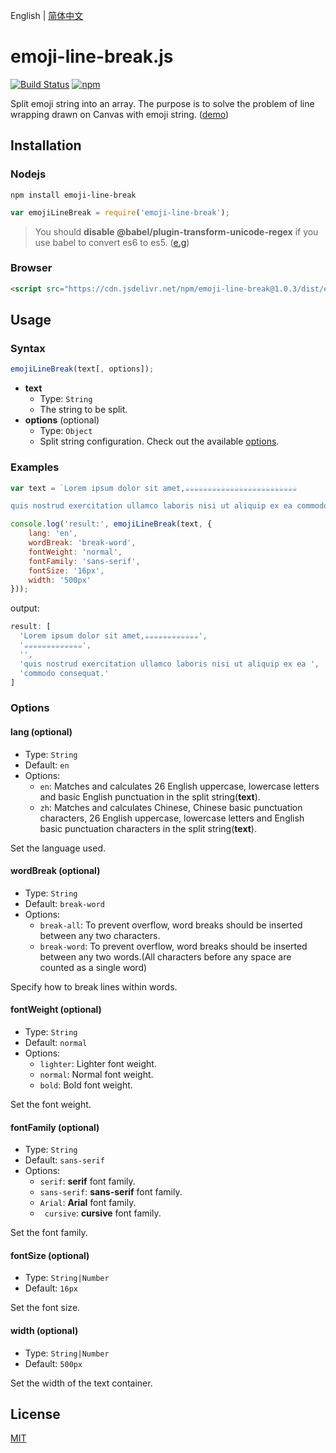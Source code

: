 English | [简体中文](./README.ZH-CN.md)

# emoji-line-break.js
[![Build Status](https://travis-ci.com/Yayure/emoji-line-break.js.svg?branch=master)](https://travis-ci.com/Yayure/emoji-line-break.js) [![npm](https://img.shields.io/npm/v/emoji-line-break)](https://www.npmjs.com/package/emoji-line-break)

Split emoji string into an array. The purpose is to solve the problem of line wrapping drawn on Canvas with emoji string. ([demo](https://yayure.github.io/emoji-line-break.js))

## Installation
### Nodejs
```shell
npm install emoji-line-break
```
```javascript
var emojiLineBreak = require('emoji-line-break');
```
>You should **disable @babel/plugin-transform-unicode-regex** if you use babel to convert es6 to es5. ([e.g](./webpack.config.js#L32))

### Browser
```html
<script src="https://cdn.jsdelivr.net/npm/emoji-line-break@1.0.3/dist/emoji-line-break.min.js"></script>
```

## Usage
### Syntax
```javascript
emojiLineBreak(text[, options]);
```

- **text**
  - Type: `String`
  - The string to be split.
- **options** (optional)
  - Type: `Object`
  - Split string configuration. Check out the available [options](#options).

### Examples
```javascript
var text = `Lorem ipsum dolor sit amet,☕☕☕☕☕☕☕☕☕☕☕☕☕☕☕☕☕☕☕☕☕☕☕☕☕

quis nostrud exercitation ullamco laboris nisi ut aliquip ex ea commodo consequat.`;

console.log('result:', emojiLineBreak(text, {
    lang: 'en',
    wordBreak: 'break-word',
    fontWeight: 'normal',
    fontFamily: 'sans-serif',
    fontSize: '16px',
    width: '500px'
}));
```
output:
```javascript
result: [
  'Lorem ipsum dolor sit amet,☕☕☕☕☕☕☕☕☕☕☕☕',
  '☕☕☕☕☕☕☕☕☕☕☕☕☕',
  '',
  'quis nostrud exercitation ullamco laboris nisi ut aliquip ex ea ',
  'commodo consequat.'
]
```

### Options

#### lang (optional)
- Type: `String`
- Default: `en`
- Options:
  - `en`: Matches and calculates 26 English uppercase, lowercase letters and basic English punctuation in the split string(**text**).
  - `zh`: Matches and calculates Chinese, Chinese basic punctuation characters, 26 English uppercase, lowercase letters and English basic punctuation characters in the split string(**text**).

Set the language used.

#### wordBreak (optional)
- Type: `String`
- Default: `break-word`
- Options:
  - `break-all`: To prevent overflow, word breaks should be inserted between any two characters.
  - `break-word`: To prevent overflow, word breaks should be inserted between any two words.(All characters before any space are counted as a single word)

Specify how to break lines within words.

#### fontWeight (optional)
- Type: `String`
- Default: `normal`
- Options:
  - `lighter`: Lighter font weight.
  - `normal`: Normal font weight.
  - `bold`: Bold font weight.

Set the font weight.

#### fontFamily (optional)
- Type: `String`
- Default: `sans-serif`
- Options:
  - `serif`: **serif** font family.
  - `sans-serif`: **sans-serif** font family.
  - `Arial`: **Arial** font family.
  - ` cursive`: **cursive** font family.

Set the font family.

#### fontSize (optional)
- Type: `String|Number`
- Default: `16px`

Set the font size.

#### width (optional)
- Type: `String|Number`
- Default: `500px`

Set the width of the text container.


## License

[MIT](https://github.com/Yayure/emoji-line-break.js/blob/master/LICENSE)
